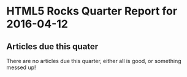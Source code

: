 HTML5 Rocks Quarter Report for 2016-04-12
=========================================

Articles due this quater
------------------------

There are no articles due this quarter, either all is good, or something messed up!

